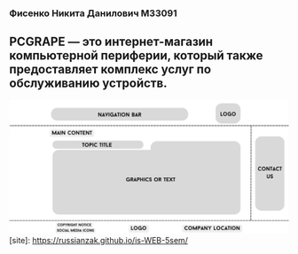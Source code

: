 ### Фисенко Никита Данилович M33091
## PCGRAPE — это интернет-магазин компьютерной периферии, который также предоставляет комплекс услуг по обслуживанию устройств.
![website mockup](./images/Website%20mockup.png)
[site]: https://russianzak.github.io/is-WEB-5sem/
